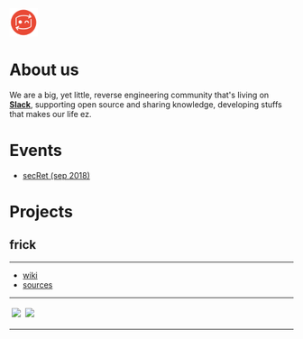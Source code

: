 <img src="/uploads/secret-logo-preview.png" alt="Wiki.js" title="Logo" class="pagelogo" style="height:50px">
<!-- TITLE: secRet -->
<!-- SUBTITLE: Reverse Engineering community -->

# About us
We are a big, yet little, reverse engineering community that's living on <a href="https://join.slack.com/t/resecret/shared_invite/enQtMzc1NTg4MzE3NjA1LTlkNzYxNTIwYTc2ZTYyOWY1MTQ1NzBiN2ZhYjQwYmY0ZmRhODQ0NDE3NmRmZjFiMmE1MDYwNWJlNDVjZDcwNGE">**Slack**</a>, supporting open source and sharing knowledge, developing stuffs that makes our life ez.

# Events
* <a href="/sec-ret-sep-2018">secRet (sep 2018)</a>
# Projects
## frick
---

* <a href="/frick">wiki</a>
* <a href="https://github.com/igio90/frick">sources</a>

---

<img src="https://image.ibb.co/j8Wa5J/Schermata_2018_06_19_alle_21_06_41.png" style="width:50%;margin:4px" />
<img src="https://image.ibb.co/d7v70J/Schermata_2018_06_19_alle_02_39_54.png" style="width:50%;position:absolute;margin:4px" />

---

